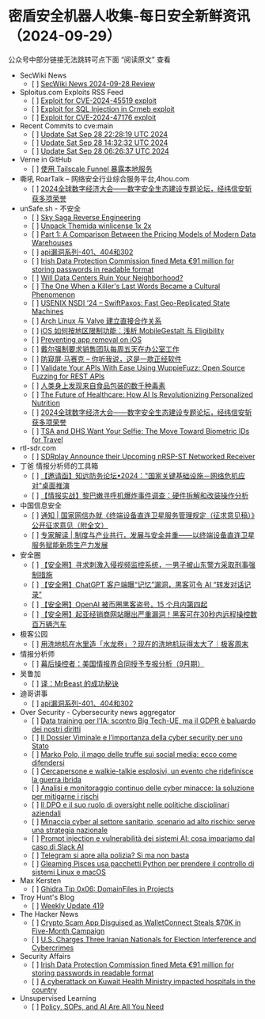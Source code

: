 <h1>密盾安全机器人收集-每日安全新鲜资讯（2024-09-29）</h1>

<p>公众号中部分链接无法跳转可点下面 “阅读原文” 查看</p>

<ul>
<li>SecWiki News
<ul>
<li>[ ] <a href="http://www.sec-wiki.com/?2024-09-28">SecWiki News 2024-09-28 Review</a></li>
</ul></li>
<li>Sploitus.com Exploits RSS Feed
<ul>
<li>[ ] <a href="https://sploitus.com/exploit?id=8B7C9509-CDF0-5212-B2F5-A73F7C8E38BF&utm_source=rss&utm_medium=rss">Exploit for CVE-2024-45519 exploit</a></li>
<li>[ ] <a href="https://sploitus.com/exploit?id=84B68B2D-9EBB-59FC-BFEE-6046ED5E06C1&utm_source=rss&utm_medium=rss">Exploit for SQL Injection in Crmeb exploit</a></li>
<li>[ ] <a href="https://sploitus.com/exploit?id=ADDB422D-CF88-55B8-BA36-EC2BAC7507A0&utm_source=rss&utm_medium=rss">Exploit for CVE-2024-47176 exploit</a></li>
</ul></li>
<li>Recent Commits to cve:main
<ul>
<li>[ ] <a href="https://github.com/trickest/cve/commit/962dc04aff9598d7ac7d5c11b2bf7ed2d1d2d0f1">Update Sat Sep 28 22:28:19 UTC 2024</a></li>
<li>[ ] <a href="https://github.com/trickest/cve/commit/509a1b5bf24d0fd26ac6c81c5da7563fb640828d">Update Sat Sep 28 14:32:32 UTC 2024</a></li>
<li>[ ] <a href="https://github.com/trickest/cve/commit/d0e6c79f555ea1c7196fcfe3b56551d49a95a296">Update Sat Sep 28 06:26:37 UTC 2024</a></li>
</ul></li>
<li>Verne in GitHub
<ul>
<li>[ ] <a href="https://blog.einverne.info/post/2024/09/tailscale-funnel.html">使用 Tailscale Funnel 暴露本地服务</a></li>
</ul></li>
<li>嘶吼 RoarTalk – 网络安全行业综合服务平台,4hou.com
<ul>
<li>[ ] <a href="https://www.4hou.com/posts/ZgWv">2024全球数字经济大会——数字安全生态建设专题论坛，经纬信安斩获多项荣誉</a></li>
</ul></li>
<li>unSafe.sh - 不安全
<ul>
<li>[ ] <a href="https://buaq.net/go-264634.html">Sky Saga Reverse Engineering</a></li>
<li>[ ] <a href="https://buaq.net/go-264635.html">Unpack Themida winlicense 1x 2x</a></li>
<li>[ ] <a href="https://buaq.net/go-264638.html">Part 1: A Comparison Between the Pricing Models of Modern Data Warehouses</a></li>
<li>[ ] <a href="https://buaq.net/go-264647.html">api漏洞系列-401、404和302</a></li>
<li>[ ] <a href="https://buaq.net/go-264637.html">Irish Data Protection Commission fined Meta €91 million for storing passwords in readable format</a></li>
<li>[ ] <a href="https://buaq.net/go-264640.html">Will Data Centers Ruin Your Neighborhood?</a></li>
<li>[ ] <a href="https://buaq.net/go-264639.html">The One When a Killer's Last Words Became a Cultural Phenomenon</a></li>
<li>[ ] <a href="https://buaq.net/go-264649.html">USENIX NSDI ’24 – SwiftPaxos: Fast Geo-Replicated State Machines</a></li>
<li>[ ] <a href="https://buaq.net/go-264614.html">Arch Linux 与 Valve 建立直接合作关系</a></li>
<li>[ ] <a href="https://buaq.net/go-264621.html">iOS 如何按地区限制功能：浅析 MobileGestalt 与 Eligibility</a></li>
<li>[ ] <a href="https://buaq.net/go-264622.html">Preventing app removal on iOS</a></li>
<li>[ ] <a href="https://buaq.net/go-264615.html">戴尔强制要求销售团队每周五天在办公室工作</a></li>
<li>[ ] <a href="https://buaq.net/go-264613.html">防窥屏·马赛克 – 你听我说，这是一款正经软件</a></li>
<li>[ ] <a href="https://buaq.net/go-264641.html">Validate Your APIs With Ease Using WuppieFuzz: Open Source Fuzzing for REST APIs</a></li>
<li>[ ] <a href="https://buaq.net/go-264616.html">人类身上发现来自食品包装的数千种毒素</a></li>
<li>[ ] <a href="https://buaq.net/go-264642.html">The Future of Healthcare: How AI Is Revolutionizing Personalized Nutrition</a></li>
<li>[ ] <a href="https://buaq.net/go-264594.html">2024全球数字经济大会——数字安全生态建设专题论坛，经纬信安斩获多项荣誉</a></li>
<li>[ ] <a href="https://buaq.net/go-264643.html">TSA and DHS Want Your Selfie: The Move Toward Biometric IDs for Travel</a></li>
</ul></li>
<li>rtl-sdr.com
<ul>
<li>[ ] <a href="https://www.rtl-sdr.com/sdrplay-announce-their-upcoming-nrsp-st-networked-receiver/">SDRplay Announce their Upcoming nRSP-ST Networked Receiver</a></li>
</ul></li>
<li>丁爸 情报分析师的工具箱
<ul>
<li>[ ] <a href="https://mp.weixin.qq.com/s?__biz=MzI2MTE0NTE3Mw==&mid=2651146383&idx=1&sn=a3908a55f95f72e6a463ab0f420fdade&chksm=f1af3fb5c6d8b6a304173c4b04495b348cc5a8541b4bbb10360ce7f5760b833a8cd82b2197a5&scene=58&subscene=0#rd">【邀请函】知远防务论坛•2024："国家关键基础设施－网络危机应对"桌面推演</a></li>
<li>[ ] <a href="https://mp.weixin.qq.com/s?__biz=MzI2MTE0NTE3Mw==&mid=2651146383&idx=2&sn=908625771b7cf78d10dcebb9861ab289&chksm=f1af3fb5c6d8b6a364633ee0c9e2e8fea9ea675fc2f4977ac9bf44ac5f7b9d66f9cdd0bbe63a&scene=58&subscene=0#rd">【情报实战】黎巴嫩寻呼机爆炸事件调查：硬件拆解和改装操作分析</a></li>
</ul></li>
<li>中国信息安全
<ul>
<li>[ ] <a href="https://mp.weixin.qq.com/s?__biz=MzA5MzE5MDAzOA==&mid=2664226351&idx=1&sn=e6dfe57c2155d74329c4d0c4b09ea561&chksm=8b59dcd6bc2e55c0bb78724d5e2d92b06bdd0f237d4ec3ead2f91b899275856dbeabaec673b0&scene=58&subscene=0#rd">通知 | 国家网信办就《终端设备直连卫星服务管理规定（征求意见稿）》公开征求意见（附全文）</a></li>
<li>[ ] <a href="https://mp.weixin.qq.com/s?__biz=MzA5MzE5MDAzOA==&mid=2664226351&idx=2&sn=00352313aaf91ff692c89a866cfc24e3&chksm=8b59dcd6bc2e55c07d0eb28064e2a2b615c3589ee69519d9ac4264f5815dc6043da8f01e829a&scene=58&subscene=0#rd">专家解读 | 制度与产业共行，发展与安全并重——以终端设备直连卫星服务赋能新质生产力发展</a></li>
</ul></li>
<li>安全圈
<ul>
<li>[ ] <a href="https://mp.weixin.qq.com/s?__biz=MzIzMzE4NDU1OQ==&mid=2652064747&idx=1&sn=fe44287b6e0a4beac09f4f9d56e77faa&chksm=f36e67abc419eebd03ce06fff8f7c2a2d73416f50362f9005715217c13d189148f527f310d92&scene=58&subscene=0#rd">【安全圈】寻求刺激入侵视频监控系统，一男子被山东警方采取刑事强制措施</a></li>
<li>[ ] <a href="https://mp.weixin.qq.com/s?__biz=MzIzMzE4NDU1OQ==&mid=2652064747&idx=2&sn=794aa8ee4f38945f6c525525ffa0fcf1&chksm=f36e67abc419eebd4c6abf786ab80ae28d1d0f727283f05add4aa4ea22224aea23ccf3f15642&scene=58&subscene=0#rd">【安全圈】ChatGPT 客户端曝“记忆”漏洞，黑客可令 AI “转发对话记录”</a></li>
<li>[ ] <a href="https://mp.weixin.qq.com/s?__biz=MzIzMzE4NDU1OQ==&mid=2652064747&idx=3&sn=e4142fa9f4eda9b5c369a8654b2163db&chksm=f36e67abc419eebdcffbd895bd53522f9f033139a8087730a91c1e0a9c932d756233aa0b7859&scene=58&subscene=0#rd">【安全圈】OpenAI 被币圈黑客盗号，15 个月内第四起</a></li>
<li>[ ] <a href="https://mp.weixin.qq.com/s?__biz=MzIzMzE4NDU1OQ==&mid=2652064747&idx=4&sn=0ad8e79bc37793bdec4e27ceccd86183&chksm=f36e67abc419eebd1f227c0320e2024d7e1443e23e6e656cc7b8c73ea12037871637df6270d4&scene=58&subscene=0#rd">【安全圈】起亚经销商网站曝出严重漏洞！黑客可在30秒内远程操控数百万辆汽车</a></li>
</ul></li>
<li>极客公园
<ul>
<li>[ ] <a href="https://mp.weixin.qq.com/s?__biz=MTMwNDMwODQ0MQ==&mid=2653055910&idx=1&sn=dabebfe7ac1e7a8408f0020edba59830&chksm=7e57161049209f06fa22c57c9cce15b9ff01d0fbff9d605f56c4bef29e0f237594450188f62f&scene=58&subscene=0#rd">用洗地机在水里造「水龙卷」？现在的洗地机玩得太大了｜极客周末</a></li>
</ul></li>
<li>情报分析师
<ul>
<li>[ ] <a href="https://mp.weixin.qq.com/s?__biz=MzA3Mjc1MTkwOA==&mid=2650555758&idx=1&sn=ddd5c646015b201375147081ae800b73&chksm=87116b25b066e2338adc4b0e1eb8fc10138d7ff31711fea766e324eaf41e7e9e059da69aceed&scene=58&subscene=0#rd">幕后操控者：美国情报界合同授予专报分析（9月期）</a></li>
</ul></li>
<li>吴鲁加
<ul>
<li>[ ] <a href="https://mp.weixin.qq.com/s?__biz=Mzg5NDY4ODM1MA==&mid=2247484868&idx=1&sn=2906077d29c11c9134344a6df262ff28&chksm=c01a88f5f76d01e3d740cee0aebf620374891f16fb73c831aa378a3e8764449c96f7a8fe225e&scene=58&subscene=0#rd">译：MrBeast 的成功秘诀</a></li>
</ul></li>
<li>迪哥讲事
<ul>
<li>[ ] <a href="https://mp.weixin.qq.com/s?__biz=MzIzMTIzNTM0MA==&mid=2247495975&idx=1&sn=db6b0aefc65adf02759bda48c194704a&chksm=e8a5fb44dfd272524f459cf590fed356305b2ccf497f563ac78e659b880aab93f3c688530cbb&scene=58&subscene=0#rd">api漏洞系列-401、404和302</a></li>
</ul></li>
<li>Over Security - Cybersecurity news aggregator
<ul>
<li>[ ] <a href="https://www.cybersecurity360.it/news/data-training-per-lia-scontro-big-tech-ue-ma-il-gdpr-e-baluardo-dei-nostri-diritti/">Data training per l’IA: scontro Big Tech-UE, ma il GDPR è baluardo dei nostri diritti</a></li>
<li>[ ] <a href="https://www.cybersecurity360.it/news/dossier-viminale-security-stato/">Il Dossier Viminale e l’importanza della cyber security per uno Stato</a></li>
<li>[ ] <a href="https://www.cybersecurity360.it/news/marko-polo-il-mago-delle-truffe-sui-social-media-ecco-come-difendersi/">Marko Polo, il mago delle truffe sui social media: ecco come difendersi</a></li>
<li>[ ] <a href="https://www.cybersecurity360.it/cybersecurity-nazionale/cercapersone-e-walkie-talkie-esplosivi-un-evento-che-ridefinisce-la-guerra-ibrida/">Cercapersone e walkie-talkie esplosivi, un evento che ridefinisce la guerra ibrida</a></li>
<li>[ ] <a href="https://www.cybersecurity360.it/soluzioni-aziendali/monitoraggio-continuo-delle-minacce-cyber/">Analisi e monitoraggio continuo delle cyber minacce: la soluzione per mitigarne i rischi</a></li>
<li>[ ] <a href="https://www.cybersecurity360.it/legal/privacy-dati-personali/il-dpo-e-il-suo-ruolo-di-oversight-nelle-politiche-disciplinari-aziendali/">Il DPO e il suo ruolo di oversight nelle politiche disciplinari aziendali</a></li>
<li>[ ] <a href="https://www.cybersecurity360.it/nuove-minacce/minaccia-cyber-al-settore-sanitario-scenario-ad-alto-rischio-serve-una-strategia-nazionale/">Minaccia cyber al settore sanitario, scenario ad alto rischio: serve una strategia nazionale</a></li>
<li>[ ] <a href="https://www.cybersecurity360.it/news/prompt-injection-e-vulnerabilita-dei-sistemi-ai-cosa-impariamo-dal-caso-di-slack-ai/">Prompt injection e vulnerabilità dei sistemi AI: cosa impariamo dal caso di Slack AI</a></li>
<li>[ ] <a href="https://www.cybersecurity360.it/legal/privacy-dati-personali/telegram-si-apre-alle-autorita-di-polizia-si-ma-non-basta/">Telegram si apre alla polizia? Sì ma non basta</a></li>
<li>[ ] <a href="https://www.cybersecurity360.it/news/gleaming-pisces-usa-pacchetti-python-per-prendere-il-controllo-di-sistemi-linux-e-macos/">Gleaming Pisces usa pacchetti Python per prendere il controllo di sistemi Linux e macOS</a></li>
</ul></li>
<li>Max Kersten
<ul>
<li>[ ] <a href="https://maxkersten.nl/2024/09/28/ghidra-tip-0x06-domainfiles-in-projects/">Ghidra Tip 0x06: DomainFiles in Projects</a></li>
</ul></li>
<li>Troy Hunt's Blog
<ul>
<li>[ ] <a href="https://www.troyhunt.com/weekly-update-419/">Weekly Update 419</a></li>
</ul></li>
<li>The Hacker News
<ul>
<li>[ ] <a href="https://thehackernews.com/2024/09/crypto-scam-app-disguised-as.html">Crypto Scam App Disguised as WalletConnect Steals $70K in Five-Month Campaign</a></li>
<li>[ ] <a href="https://thehackernews.com/2024/09/us-charges-three-iranian-nationals-for.html">U.S. Charges Three Iranian Nationals for Election Interference and Cybercrimes</a></li>
</ul></li>
<li>Security Affairs
<ul>
<li>[ ] <a href="https://securityaffairs.com/169045/social-networks/irish-data-protection-commission-fined-meta-euro-91-million.html">Irish Data Protection Commission fined Meta €91 million for storing passwords in readable format</a></li>
<li>[ ] <a href="https://securityaffairs.com/169031/security/cyberattack-on-kuwait-health-ministry-impacted-hospitals.html">A cyberattack on Kuwait Health Ministry impacted hospitals in the country</a></li>
</ul></li>
<li>Unsupervised Learning
<ul>
<li>[ ] <a href="https://danielmiessler.com/p/policy-sops-and-ai-are-all-you-need">Policy, SOPs, and AI Are All You Need</a></li>
</ul></li>
</ul>
